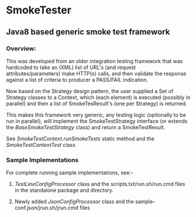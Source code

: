 # SmokeTester
## Java8 based generic smoke test framework

### Overview:

This was developed from an older integration testing framework that was hardcoded to take an (XML) list of URL's 
(and request attributes/parameters) make HTTP(s) calls, and then validate the response against a list of criteria to 
producer a PASS/FAIL indication.

Now based on the Strategy design pattern, the user supplied a Set of Strategy classes to a Context, which (each element) is 
executed (possibly in parallel) and then a list of SmokeTesResult's (one per Strategy) is returned.

This makes this framework very generic, any testing logic (optionally to be run in parallel), will implement the 
SmokeTestStrategy interface (or extends the *BaseSmokeTestStrategy* class) and return a SmokeTestResult.

See *SmokeTestContext.runSmokeTests* static method and the *SmokeTestContextTest* class

### Sample Implementations ###

For complete running sample implementations, see:-

1) *TestLineConfigProcessor* class and the scripts.txt/run.sh/run.cmd files in the standalone package and directory.

2) Newly added *JsonConfigProcessor* class and the sample-conf.json/jrun.sh/jrun.cmd files